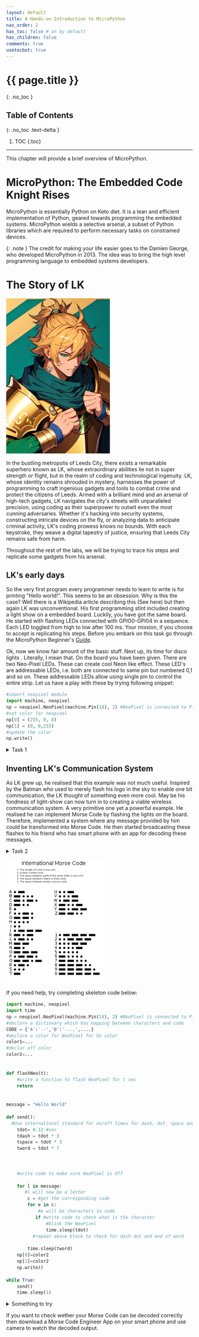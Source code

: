```yaml
---
layout: default
title: A Hands-on-Introduction to MicroPython
nav_order: 2
has_toc: false # on by default
has_children: false
comments: true
usetocbot: true
---
```

# {{ page.title }}
{: .no_toc }

## Table of Contents
{: .no_toc .text-delta }

1. TOC
{:toc}
---

This chapter will provide a brief overview of MicroPython.

# MicroPython: The Embedded Code Knight Rises
MicroPython is essentially Python on Keto diet. It is a lean and efficient implementation of Python, geared towards programming the embedded systems. MicroPython wields a selective arsenal, a subset of Python libraries which are required to perform necessary tasks on constrained devices.


{: .note }
The credit for making your life easier goes to the Damien George, who developed MicroPython in 2013. The idea was to bring the high level programming language to embedded systems developers. 

# The Story of LK
![Leeds Coding Kinght (LK)](./assets/lk.png)


In the bustling metropolis of Leeds City, there exists a remarkable superhero known as LK, whose extraordinary abilities lie not in super strength or flight, but in the realm of coding and technological ingenuity. LK, whose identity remains shrouded in mystery, harnesses the power of programming to craft ingenious gadgets and tools to combat crime and protect the citizens of Leeds. Armed with a brilliant mind and an arsenal of high-tech gadgets, LK navigates the city's streets with unparalleled precision, using coding as their superpower to outwit even the most cunning adversaries. Whether it's hacking into security systems, constructing intricate devices on the fly, or analyzing data to anticipate criminal activity, LK's coding prowess knows no bounds. With each keystroke, they weave a digital tapestry of justice, ensuring that Leeds City remains safe from harm.

Throughout the rest of the labs, we will be trying to trace his steps and replicate some gadgets from his arsenal.

## LK's early days
So the very first program every programmer needs to learn to write is for printing "Hello world!". This seems to be an obsession.  Why is this the case? Well there is a Wikipedia article describing this (See here) but then again LK was unconventional. His first programming stint included creating a light show on a embedded board. Luckily, you have got the same board. He started with flashing LEDs connected with GPIO0-GPI04 in a sequence. Each LED toggled from high to low after 100 ms. Your mission, if you choose to accept is replicating his steps. Before you embark on this task go through the MicroPython Beginner's [Guide](./mpython).

Ok, now we know fair amount of the basic stuff. Next up, its time for disco lights . Literally, I mean that. On the board you have been given. There are two Neo-Pixel LEDs. These can create cool Neon like effect. These LED's are addressable LEDs, i.e. both are connected to same pin but numbered 0,1 and so on. These addressable LEDs allow using single pin to control the entire strip. Let us have a play with these by trying following snippet:

```python
#import neopixel module
import machine, neopixel
np = neopixel.NeoPixel(machine.Pin(18), 2) #NeoPixel is connected to Pin 18 and there are two numbered zero and one on the board
#set color for neopixel
np[0] = (255, 0, 0)
np[1] = (0, 0,255)
#update the color
np.write()
```
<details>
<summary>Task 1</summary>
LK was big light show fan. Your task is to create a color palette of your choice comprised of three colors for each LED(see https://www.imgonline.com.ua/eng/color-palette.php or if this website is dead just use color picker in your Paint program to find RGB value for a color). Then create a show which blinks these Neo-Pixel's one after another.</details>

## Inventing LK's Communication System
As LK grew up, he realised that this example was not much useful. Inspired by the Batman who used to merely flash his logo in the sky to enable one bit communication, the LK thought of something even more cool. May be his fondness of light-show can now turn in to creating a viable wireless communication system. A very primitive one yet a powerful example. He realised he can implement Morse Code by flashing the lights on the board. Therefore, implemented a system where any message provided by him could be transformed into Morse Code. He then started broadcasting these flashes to his friend who has smart phone with an app for decoding these messages. 

<details>
<summary>Task 2</summary>
Your final mission today, if you choose to accept it, is implementing Morse code generator using the NeoPixel LEDs on the board. Store a message to be transmitted in some variable and then convert this message into Morse Code.
</details>

![Morse Code](./assets/morse.jpg)

If you need help, try completing skeleton code below:

```python
import machine, neopixel
import time
np = neopixel.NeoPixel(machine.Pin(18), 2) #NeoPixel is connected to Pin 18 and there are two numbered zero and one on the board
#declare a dictionary which has mapping between characters and code
CODE = {'A':'.-','B':'-...',....}
#declare a color for NeoPixel for On color
color1=...
#declar off color
color2=...


def flashNeo(t):
    #write a function to flash NeoPixel for t sec
    return


message = "Hello World"

def send():
  #Use international standard for on/off times for dash, dot, space and word ends
    tdot= 0.12 #sec
    tdash = tdot * 3
    tspace = tdot * 3
    tword = tdot * 7
    
    
    
    #write code to make sure NeoPixel is Off
    
    for l in message:
       #l will now be a letter
        c = #get the corresponding code
        for e in c:
            #e will be characters in code
           if #write code to check what is the character
               #blink the NeoPixel
               time.sleep(tdot)
          #repeat above block to check for dash dot and end of word

        time.sleep(tword)
    np[0]=color2
    np[1]=color2
    np.write()

while True:
    send()
    time.sleep(1)
```

<details>
<summary>Something to try</summary>
Next up, look up for the data sheet and schematic of the board. Find out how to play tunes on built in buzzer. Then why not try and program the buzzer to play morse code tune.
</details>

If you want to check wether your Morse Code can be decoded correctly then download a Morse Code Engineer App on your smart phone and use camera to watch the decoded output.


